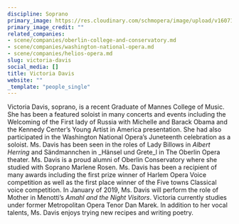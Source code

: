 ```yaml
---
discipline: Soprano
primary_image: https://res.cloudinary.com/schmopera/image/upload/v1607196271/media/2020/12/VictoriaDavis_fscwl2.jpg
primary_image_credit: ""
related_companies:
- scene/companies/oberlin-college-and-conservatory.md
- scene/companies/washington-national-opera.md
- scene/companies/helios-opera.md
slug: victoria-davis
social_media: []
title: Victoria Davis
website: ""
_template: "people_single"
---
```

Victoria Davis, soprano, is a recent Graduate of Mannes College of Music. She has been a featured soloist in many concerts and events including the Welcoming of the First lady of Russia with Michelle and Barack Obama and the Kennedy Center’s Young Artist in America presentation. She had also participated in the Washington National Opera’s Juneteenth celebration as a soloist. Ms. Davis has been seen in the roles of Lady Billows in _Albert Herring_ and Sändmannchen in _Hänsel und Grete_l in The Oberlin Opera theater.   Ms. Davis is a proud alumni of Oberlin Conservatory where she studied with Soprano Marlene Rosen. Ms. Davis has been a recipient of many awards including the first prize winner of Harlem Opera Voice competition as well as the first place winner of the Five towns Classical voice competition. In January of 2019, Ms. Davis will perform the role of Mother in Menotti’s _Amahl and the Night Visitors_. Victoria currently studies under former Metropolitan Opera Tenor Dan Marek. In addition to her vocal talents, Ms. Davis enjoys trying new recipes and writing poetry.